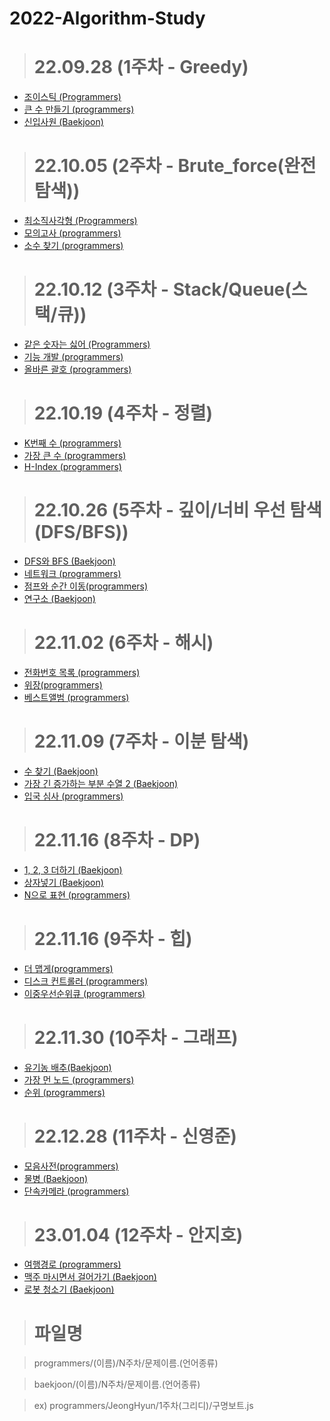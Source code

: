 # 2022-Algorithm-Study

> # 22.09.28 (1주차 - Greedy)

  - [조이스틱 (Programmers)](https://school.programmers.co.kr/learn/courses/30/lessons/42860)
  - [큰 수 만들기 (programmers)](https://school.programmers.co.kr/learn/courses/30/lessons/42883)
  - [신입사원 (Baekjoon)](https://www.acmicpc.net/problem/1946)


> # 22.10.05 (2주차 - Brute_force(완전 탐색))

  - [최소직사각형 (Programmers)](https://school.programmers.co.kr/learn/courses/30/lessons/86491)
  - [모의고사 (programmers)](https://school.programmers.co.kr/learn/courses/30/lessons/42840)
  - [소수 찾기 (programmers)](https://school.programmers.co.kr/learn/courses/30/lessons/42839)
  
  
> # 22.10.12 (3주차 - Stack/Queue(스택/큐))

  - [같은 숫자는 싫어 (Programmers)](https://school.programmers.co.kr/learn/courses/30/lessons/12906)
  - [기능 개발 (programmers)](https://school.programmers.co.kr/learn/courses/30/lessons/42586)
  - [올바른 괄호 (programmers)](https://school.programmers.co.kr/learn/courses/30/lessons/12909)
 
 
 > # 22.10.19 (4주차 - 정렬)

  - [K번째 수 (programmers)](https://school.programmers.co.kr/learn/courses/30/lessons/42748)
  - [가장 큰 수 (programmers)](https://school.programmers.co.kr/learn/courses/30/lessons/42746)
  - [H-Index (programmers)](https://school.programmers.co.kr/learn/courses/30/lessons/42747)
  
  
 > # 22.10.26 (5주차 - 깊이/너비 우선 탐색(DFS/BFS))

  - [DFS와 BFS (Baekjoon)](https://www.acmicpc.net/problem/1260)
  - [네트워크 (programmers)](https://school.programmers.co.kr/learn/courses/30/lessons/43162)
  - [점프와 순간 이동(programmers)](https://school.programmers.co.kr/learn/courses/30/lessons/12980)
  - [연구소 (Baekjoon)](https://www.acmicpc.net/problem/14502) 


 > # 22.11.02 (6주차 - 해시)

  - [전화번호 목록 (programmers)](https://school.programmers.co.kr/learn/courses/30/lessons/42577)
  - [위장(programmers)](https://school.programmers.co.kr/learn/courses/30/lessons/42578)
  - [베스트앨범 (programmers)](https://school.programmers.co.kr/learn/courses/30/lessons/42579) 
  
   > # 22.11.09 (7주차 - 이분 탐색)

  - [수 찾기 (Baekjoon)](https://www.acmicpc.net/problem/1920)
  - [가장 긴 증가하는 부분 수열 2 (Baekjoon)](https://www.acmicpc.net/problem/12015)
  - [입국 심사 (programmers)](https://school.programmers.co.kr/learn/courses/30/lessons/43238) 

   > # 22.11.16 (8주차 - DP)

  - [1, 2, 3 더하기 (Baekjoon)](https://www.acmicpc.net/problem/9095)
  - [상자넣기 (Baekjoon)](https://www.acmicpc.net/problem/1965)
  - [N으로 표현 (programmers)](https://school.programmers.co.kr/learn/courses/30/lessons/42895)
  
   > # 22.11.16 (9주차 - 힙)

  - [더 맵게(programmers)](https://school.programmers.co.kr/learn/courses/30/lessons/42626)
  - [디스크 컨트롤러 (programmers)](https://school.programmers.co.kr/learn/courses/30/lessons/42627)
  - [이중우선순위큐 (programmers)](https://school.programmers.co.kr/learn/courses/30/lessons/42628)
  
  > # 22.11.30 (10주차 - 그래프)

  - [유기농 배추(Baekjoon)](https://www.acmicpc.net/problem/1012)
  - [가장 먼 노드 (programmers)](https://school.programmers.co.kr/learn/courses/30/lessons/49189)
  - [순위 (programmers)](https://school.programmers.co.kr/learn/courses/30/lessons/49191)
  
  > # 22.12.28 (11주차 - 신영준)

  - [모음사전(programmers)](https://school.programmers.co.kr/learn/courses/30/lessons/84512)
  - [물병 (Baekjoon)](https://www.acmicpc.net/problem/1052)
  - [단속카메라 (programmers)](https://school.programmers.co.kr/learn/courses/30/lessons/42884)
  
  > # 23.01.04 (12주차 - 안지호)

  - [여행경로 (programmers)](https://school.programmers.co.kr/learn/courses/30/lessons/43164)
  - [맥주 마시면서 걸어가기 (Baekjoon)](https://acmicpc.net/problem/9205)
  - [로봇 청소기 (Baekjoon)](https://www.acmicpc.net/problem/14503)
  
> # 파일명
 
   > programmers/(이름)/N주차/문제이름.(언어종류)

   > baekjoon/(이름)/N주차/문제이름.(언어종류)
  
   > ex) programmers/JeongHyun/1주차(그리디)/구명보트.js
